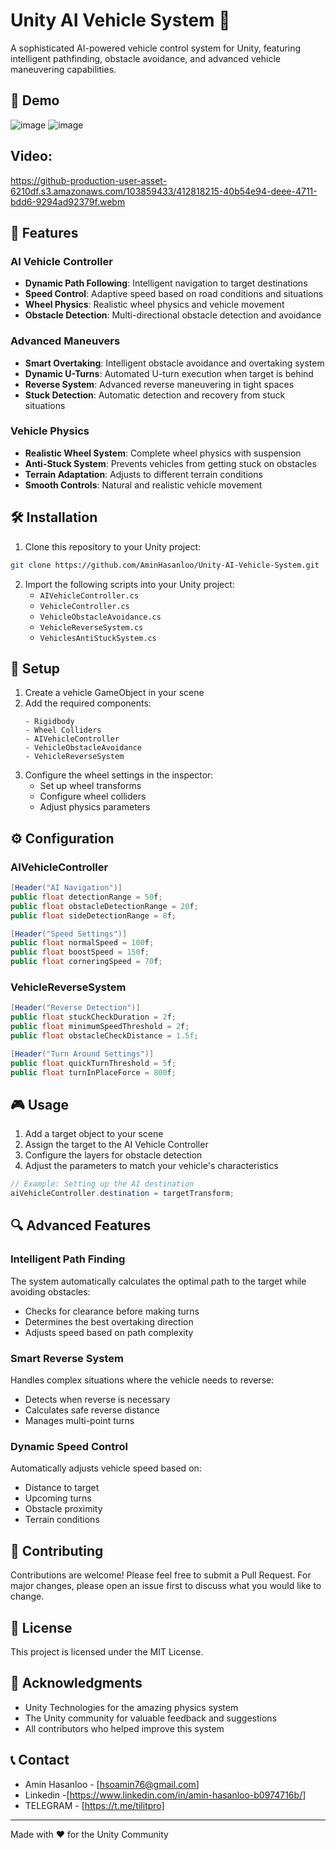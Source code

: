 # Unity AI Vehicle System 🚗

A sophisticated AI-powered vehicle control system for Unity, featuring intelligent pathfinding, obstacle avoidance, and advanced vehicle maneuvering capabilities.
## 🎥 Demo
![image](https://github.com/user-attachments/assets/e59e3e6f-cb12-4b81-8c89-bf282691a9d8)
![image](https://github.com/user-attachments/assets/b72239cf-837e-494a-be7d-b0d46c7c4a45)
## Video:
https://github-production-user-asset-6210df.s3.amazonaws.com/103859433/412818215-40b54e94-deee-4711-bdd6-9294ad92379f.webm

## 🌟 Features

### AI Vehicle Controller
- **Dynamic Path Following**: Intelligent navigation to target destinations
- **Speed Control**: Adaptive speed based on road conditions and situations
- **Wheel Physics**: Realistic wheel physics and vehicle movement
- **Obstacle Detection**: Multi-directional obstacle detection and avoidance

### Advanced Maneuvers
- **Smart Overtaking**: Intelligent obstacle avoidance and overtaking system
- **Dynamic U-Turns**: Automated U-turn execution when target is behind
- **Reverse System**: Advanced reverse maneuvering in tight spaces
- **Stuck Detection**: Automatic detection and recovery from stuck situations

### Vehicle Physics
- **Realistic Wheel System**: Complete wheel physics with suspension
- **Anti-Stuck System**: Prevents vehicles from getting stuck on obstacles
- **Terrain Adaptation**: Adjusts to different terrain conditions
- **Smooth Controls**: Natural and realistic vehicle movement

## 🛠️ Installation

1. Clone this repository to your Unity project:
```bash
git clone https://github.com/AminHasanloo/Unity-AI-Vehicle-System.git
```

2. Import the following scripts into your Unity project:
   - `AIVehicleController.cs`
   - `VehicleController.cs`
   - `VehicleObstacleAvoidance.cs`
   - `VehicleReverseSystem.cs`
   - `VehiclesAntiStuckSystem.cs`

## 🔧 Setup

1. Create a vehicle GameObject in your scene
2. Add the required components:
   ```
   - Rigidbody
   - Wheel Colliders
   - AIVehicleController
   - VehicleObstacleAvoidance
   - VehicleReverseSystem
   ```
3. Configure the wheel settings in the inspector:
   - Set up wheel transforms
   - Configure wheel colliders
   - Adjust physics parameters

## ⚙️ Configuration

### AIVehicleController
```csharp
[Header("AI Navigation")]
public float detectionRange = 50f;
public float obstacleDetectionRange = 20f;
public float sideDetectionRange = 8f;

[Header("Speed Settings")]
public float normalSpeed = 100f;
public float boostSpeed = 150f;
public float corneringSpeed = 70f;
```

### VehicleReverseSystem
```csharp
[Header("Reverse Detection")]
public float stuckCheckDuration = 2f;
public float minimumSpeedThreshold = 2f;
public float obstacleCheckDistance = 1.5f;

[Header("Turn Around Settings")]
public float quickTurnThreshold = 5f;
public float turnInPlaceForce = 800f;
```

## 🎮 Usage

1. Add a target object to your scene
2. Assign the target to the AI Vehicle Controller
3. Configure the layers for obstacle detection
4. Adjust the parameters to match your vehicle's characteristics

```csharp
// Example: Setting up the AI destination
aiVehicleController.destination = targetTransform;
```

## 🔍 Advanced Features

### Intelligent Path Finding
The system automatically calculates the optimal path to the target while avoiding obstacles:
- Checks for clearance before making turns
- Determines the best overtaking direction
- Adjusts speed based on path complexity

### Smart Reverse System
Handles complex situations where the vehicle needs to reverse:
- Detects when reverse is necessary
- Calculates safe reverse distance
- Manages multi-point turns

### Dynamic Speed Control
Automatically adjusts vehicle speed based on:
- Distance to target
- Upcoming turns
- Obstacle proximity
- Terrain conditions

## 🤝 Contributing

Contributions are welcome! Please feel free to submit a Pull Request. For major changes, please open an issue first to discuss what you would like to change.

## 📄 License

This project is licensed under the MIT License.

## 🙏 Acknowledgments

- Unity Technologies for the amazing physics system
- The Unity community for valuable feedback and suggestions
- All contributors who helped improve this system

## 📞 Contact

- Amin Hasanloo - [hsoamin76@gmail.com]
- Linkedin -[https://www.linkedin.com/in/amin-hasanloo-b0974716b/]
- TELEGRAM - [https://t.me/tilitpro]





---
Made with ❤️ for the Unity Community
